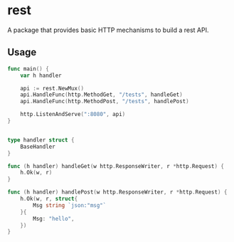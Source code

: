 # rest

A package that provides basic HTTP mechanisms to build a rest API.

## Usage

```go
func main() {
    var h handler

    api := rest.NewMux()
    api.HandleFunc(http.MethodGet, "/tests", handleGet)
    api.HandleFunc(http.MethodPost, "/tests", handlePost)

    http.ListenAndServe(":8080", api)
}


type handler struct {
    BaseHandler
}

func (h handler) handleGet(w http.ResponseWriter, r *http.Request) {
    h.Ok(w, r)
}

func (h handler) handlePost(w http.ResponseWriter, r *http.Request) {
    h.Ok(w, r, struct{
        Msg string `json:"msg"`
    }{
        Msg: "hello",
    })
}
```
